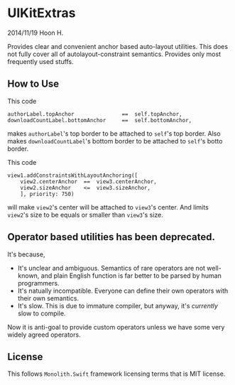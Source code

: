 UIKitExtras
============
2014/11/19
Hoon H.




Provides clear and convenient anchor based auto-layout utilities.
This does not fully cover all of autolayout-constraint semantics. Provides only most frequently used stuffs.






How to Use
----------

This code

	authorLabel.topAnchor				==	self.topAnchor,
	downloadCountLabel.bottomAnchor		==	self.bottomAnchor,

makes `authorLabel`'s top border to be attached to `self`'s top border.
Also makes `downloadCountLabel`'s  bottom border to be attached to `self`'s botto border.


This code

	view1.addConstraintsWithLayoutAnchoring([
		view2.centerAnchor	==	view3.centerAnchor,
		view2.sizeAnchor	<=	view3.sizeAnchor,
		], priority: 750)

will make `view2`'s center will be attached to `view3`'s center.
And limits `view2`'s size to be equals or smaller than `view3`'s size.










Operator based utilities has been deprecated.
---------------------------------------------

It's because,

-	It's unclear and ambiguous. Semantics of rare operators are not well-known, and plain English function is far better to be parsed by human programmers.
-	It's natually incompatible. Everyone can define their own operators with their own semantics. 
-	It's slow. This is due to immature compiler, but anyway, it's *currently* slow to compile.

Now it is anti-goal to provide custom operators unless we have some very widely agreed operators.









License
-------
This follows `Monolith.Swift` framework licensing terms that is MIT license.